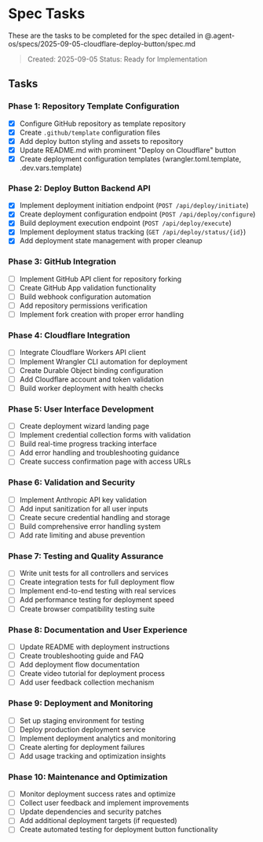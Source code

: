 # Spec Tasks

These are the tasks to be completed for the spec detailed in @.agent-os/specs/2025-09-05-cloudflare-deploy-button/spec.md

> Created: 2025-09-05
> Status: Ready for Implementation

## Tasks

### Phase 1: Repository Template Configuration
- [x] Configure GitHub repository as template repository
- [x] Create `.github/template` configuration files
- [x] Add deploy button styling and assets to repository
- [x] Update README.md with prominent "Deploy on Cloudflare" button
- [x] Create deployment configuration templates (wrangler.toml.template, .dev.vars.template)

### Phase 2: Deploy Button Backend API
- [x] Implement deployment initiation endpoint (`POST /api/deploy/initiate`)
- [x] Create deployment configuration endpoint (`POST /api/deploy/configure`)
- [x] Build deployment execution endpoint (`POST /api/deploy/execute`)
- [x] Implement deployment status tracking (`GET /api/deploy/status/{id}`)
- [x] Add deployment state management with proper cleanup

### Phase 3: GitHub Integration
- [ ] Implement GitHub API client for repository forking
- [ ] Create GitHub App validation functionality
- [ ] Build webhook configuration automation
- [ ] Add repository permissions verification
- [ ] Implement fork creation with proper error handling

### Phase 4: Cloudflare Integration
- [ ] Integrate Cloudflare Workers API client
- [ ] Implement Wrangler CLI automation for deployment
- [ ] Create Durable Object binding configuration
- [ ] Add Cloudflare account and token validation
- [ ] Build worker deployment with health checks

### Phase 5: User Interface Development
- [ ] Create deployment wizard landing page
- [ ] Implement credential collection forms with validation
- [ ] Build real-time progress tracking interface
- [ ] Add error handling and troubleshooting guidance
- [ ] Create success confirmation page with access URLs

### Phase 6: Validation and Security
- [ ] Implement Anthropic API key validation
- [ ] Add input sanitization for all user inputs
- [ ] Create secure credential handling and storage
- [ ] Build comprehensive error handling system
- [ ] Add rate limiting and abuse prevention

### Phase 7: Testing and Quality Assurance
- [ ] Write unit tests for all controllers and services
- [ ] Create integration tests for full deployment flow
- [ ] Implement end-to-end testing with real services
- [ ] Add performance testing for deployment speed
- [ ] Create browser compatibility testing suite

### Phase 8: Documentation and User Experience
- [ ] Update README with deployment instructions
- [ ] Create troubleshooting guide and FAQ
- [ ] Add deployment flow documentation
- [ ] Create video tutorial for deployment process
- [ ] Add user feedback collection mechanism

### Phase 9: Deployment and Monitoring
- [ ] Set up staging environment for testing
- [ ] Deploy production deployment service
- [ ] Implement deployment analytics and monitoring
- [ ] Create alerting for deployment failures
- [ ] Add usage tracking and optimization insights

### Phase 10: Maintenance and Optimization
- [ ] Monitor deployment success rates and optimize
- [ ] Collect user feedback and implement improvements
- [ ] Update dependencies and security patches
- [ ] Add additional deployment targets (if requested)
- [ ] Create automated testing for deployment button functionality